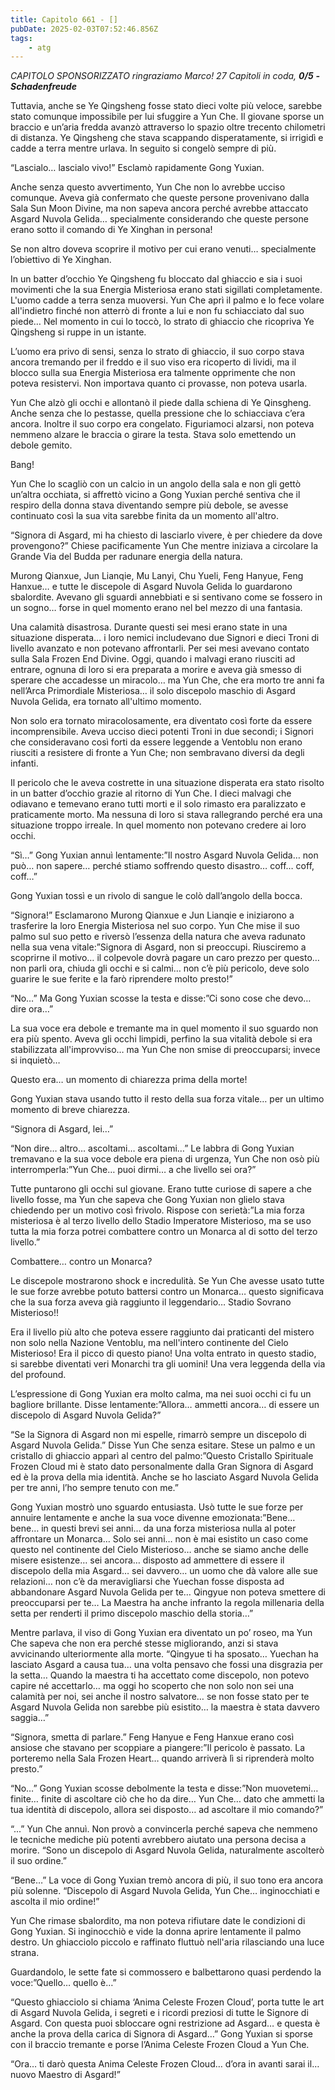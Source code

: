 ```yaml
---
title: Capitolo 661 - []
pubDate: 2025-02-03T07:52:46.856Z
tags:
    - atg
---
```






<em>CAPITOLO SPONSORIZZATO ringraziamo Marco!</em>
<em>27 Capitoli in coda, <strong>0/5</strong></em>
<em><strong>-Schadenfreude</strong></em>


Tuttavia, anche se Ye Qingsheng fosse stato dieci volte più veloce, sarebbe stato comunque impossibile per lui sfuggire a Yun Che. Il giovane sporse un braccio e un’aria fredda avanzò attraverso lo spazio oltre trecento chilometri di distanza. Ye Qingsheng che stava scappando disperatamente, si irrigidì e cadde a terra mentre urlava. In seguito si congelò sempre di più.


“Lascialo… lascialo vivo!” Esclamò rapidamente Gong Yuxian.


Anche senza questo avvertimento, Yun Che non lo avrebbe ucciso comunque. Aveva già confermato che queste persone provenivano dalla Sala Sun Moon Divine, ma non sapeva ancora perché avrebbe attaccato Asgard Nuvola Gelida… specialmente considerando che queste persone erano sotto il comando di Ye Xinghan in persona!


Se non altro doveva scoprire il motivo per cui erano venuti… specialmente l’obiettivo di Ye Xinghan.


In un batter d’occhio Ye Qingsheng fu bloccato dal ghiaccio e sia i suoi movimenti che la sua Energia Misteriosa erano stati sigillati completamente. L'uomo cadde a terra senza muoversi. Yun Che aprì il palmo e lo fece volare all'indietro finché non atterrò di fronte a lui e non fu schiacciato dal suo piede… Nel momento in cui lo toccò, lo strato di ghiaccio che ricopriva Ye Qingsheng si ruppe in un istante.


L’uomo era privo di sensi, senza lo strato di ghiaccio, il suo corpo stava ancora tremando per il freddo e il suo viso era ricoperto di lividi, ma il blocco sulla sua Energia Misteriosa era talmente opprimente che non poteva resistervi. Non importava quanto ci provasse, non poteva usarla.


Yun Che alzò gli occhi e allontanò il piede dalla schiena di Ye Qinsgheng. Anche senza che lo pestasse, quella pressione che lo schiacciava c’era ancora. Inoltre il suo corpo era congelato. Figuriamoci alzarsi, non poteva nemmeno alzare le braccia o girare la testa. Stava solo emettendo un debole gemito.


Bang!


Yun Che lo scagliò con un calcio in un angolo della sala e non gli gettò un’altra occhiata, si affrettò vicino a Gong Yuxian perché sentiva che il respiro della donna stava diventando sempre più debole, se avesse continuato così la sua vita sarebbe finita da un momento all'altro.


“Signora di Asgard, mi ha chiesto di lasciarlo vivere, è per chiedere da dove provengono?” Chiese pacificamente Yun Che mentre iniziava a circolare la Grande Via del Budda per radunare energia della natura.


Murong Qianxue, Jun Lianqie, Mu Lanyi, Chu Yueli, Feng Hanyue, Feng Hanxue… e tutte le discepole di Asgard Nuvola Gelida lo guardarono sbalordite. Avevano gli sguardi annebbiati e si sentivano come se fossero in un sogno… forse in quel momento erano nel bel mezzo di una fantasia.


Una calamità disastrosa. Durante questi sei mesi erano state in una situazione disperata… i loro nemici includevano due Signori e dieci Troni di livello avanzato e non potevano affrontarli. Per sei mesi avevano contato sulla Sala Frozen End Divine. Oggi, quando i malvagi erano riusciti ad entrare, ognuna di loro si era preparata a morire e aveva già smesso di sperare che accadesse un miracolo… ma Yun Che, che era morto tre anni fa nell’Arca Primordiale Misteriosa… il solo discepolo maschio di Asgard Nuvola Gelida, era tornato all'ultimo momento.


Non solo era tornato miracolosamente, era diventato così forte da essere incomprensibile. Aveva ucciso dieci potenti Troni in due secondi; i Signori che consideravano così forti da essere leggende a Ventoblu non erano riusciti a resistere di fronte a Yun Che; non sembravano diversi da degli infanti.


Il pericolo che le aveva costrette in una situazione disperata era stato risolto in un batter d’occhio grazie al ritorno di Yun Che. I dieci malvagi che odiavano e temevano erano tutti morti e il solo rimasto era paralizzato e praticamente morto. Ma nessuna di loro si stava rallegrando perché era una situazione troppo irreale. In quel momento non potevano credere ai loro occhi.


“Sì…” Gong Yuxian annuì lentamente:”Il nostro Asgard Nuvola Gelida… non può… non sapere… perché stiamo soffrendo questo disastro… coff… coff, coff…”


Gong Yuxian tossì e un rivolo di sangue le colò dall’angolo della bocca.


“Signora!” Esclamarono Murong Qianxue e Jun Lianqie e iniziarono a trasferire la loro Energia Misteriosa nel suo corpo. Yun Che mise il suo palmo sul suo petto e riversò l’essenza della natura che aveva radunato nella sua vena vitale:”Signora di Asgard, non si preoccupi. Riusciremo a scoprirne il motivo… il colpevole dovrà pagare un caro prezzo per questo… non parli ora, chiuda gli occhi e si calmi… non c’è più pericolo, deve solo guarire le sue ferite e la farò riprendere molto presto!”


“No…” Ma Gong Yuxian scosse la testa e disse:”Ci sono cose che devo… dire ora…”


La sua voce era debole e tremante ma in quel momento il suo sguardo non era più spento. Aveva gli occhi limpidi, perfino la sua vitalità debole si era stabilizzata all'improvviso… ma Yun Che non smise di preoccuparsi; invece si inquietò…


Questo era… un momento di chiarezza prima della morte!


Gong Yuxian stava usando tutto il resto della sua forza vitale… per un ultimo momento di breve chiarezza.


“Signora di Asgard, lei…”


“Non dire… altro… ascoltami… ascoltami…” Le labbra di Gong Yuxian tremavano e la sua voce debole era piena di urgenza, Yun Che non osò più interromperla:”Yun Che… puoi dirmi… a che livello sei ora?”


Tutte puntarono gli occhi sul giovane. Erano tutte curiose di sapere a che livello fosse, ma Yun che sapeva che Gong Yuxian non glielo stava chiedendo per un motivo così frivolo. Rispose con serietà:”La mia forza misteriosa è al terzo livello dello Stadio Imperatore Misterioso, ma se uso tutta la mia forza potrei combattere contro un Monarca al di sotto del terzo livello.”


Combattere… contro un Monarca?


Le discepole mostrarono shock e incredulità. Se Yun Che avesse usato tutte le sue forze avrebbe potuto battersi contro un Monarca… questo significava che la sua forza aveva già raggiunto il leggendario… Stadio Sovrano Misterioso!!


Era il livello più alto che poteva essere raggiunto dai praticanti del mistero non solo nella Nazione Ventoblu, ma nell'intero continente del Cielo Misterioso! Era il picco di questo piano! Una volta entrato in questo stadio, si sarebbe diventati veri Monarchi tra gli uomini! Una vera leggenda della via del profound.


L’espressione di Gong Yuxian era molto calma, ma nei suoi occhi ci fu un bagliore brillante. Disse lentamente:”Allora… ammetti ancora… di essere un discepolo di Asgard Nuvola Gelida?”


“Se la Signora di Asgard non mi espelle, rimarrò sempre un discepolo di Asgard Nuvola Gelida.” Disse Yun Che senza esitare. Stese un palmo e un cristallo di ghiaccio apparì al centro del palmo:”Questo Cristallo Spirituale Frozen Cloud mi è stato dato personalmente dalla Gran Signora di Asgard ed è la prova della mia identità. Anche se ho lasciato Asgard Nuvola Gelida per tre anni, l’ho sempre tenuto con me.”


Gong Yuxian mostrò uno sguardo entusiasta. Usò tutte le sue forze per annuire lentamente e anche la sua voce divenne emozionata:”Bene… bene… in questi brevi sei anni… da una forza misteriosa nulla al poter affrontare un Monarca… Solo sei anni… non è mai esistito un caso come questo nel continente del Cielo Misterioso… anche se siamo anche delle misere esistenze… sei ancora… disposto ad ammettere di essere il discepolo della mia Asgard… sei davvero… un uomo che dà valore alle sue relazioni… non c’è da meravigliarsi che Yuechan fosse disposta ad abbandonare Asgard Nuvola Gelida per te… Qingyue non poteva smettere di preoccuparsi per te… La Maestra ha anche infranto la regola millenaria della setta per renderti il primo discepolo maschio della storia…”


Mentre parlava, il viso di Gong Yuxian era diventato un po’ roseo, ma Yun Che sapeva che non era perché stesse migliorando, anzi si stava avvicinando ulteriormente alla morte. “Qingyue ti ha sposato… Yuechan ha lasciato Asgard a causa tua… una volta pensavo che fossi una disgrazia per la setta… Quando la maestra ti ha accettato come discepolo, non potevo capire né accettarlo… ma oggi ho scoperto che non solo non sei una calamità per noi, sei anche il nostro salvatore… se non fosse stato per te Asgard Nuvola Gelida non sarebbe più esistito… la maestra è stata davvero saggia…”


“Signora, smetta di parlare.” Feng Hanyue e Feng Hanxue erano così ansiose che stavano per scoppiare a piangere:”Il pericolo è passato. La porteremo nella Sala Frozen Heart… quando arriverà lì si riprenderà molto presto.”


“No…” Gong Yuxian scosse debolmente la testa e disse:”Non muovetemi… finite… finite di ascoltare ciò che ho da dire… Yun Che… dato che ammetti la tua identità di discepolo, allora sei disposto… ad ascoltare il mio comando?”


“...” Yun Che annuì. Non provò a convincerla perché sapeva che nemmeno le tecniche mediche più potenti avrebbero aiutato una persona decisa a morire. “Sono un discepolo di Asgard Nuvola Gelida, naturalmente ascolterò il suo ordine.”


“Bene…” La voce di Gong Yuxian tremò ancora di più, il suo tono era ancora più solenne. “Discepolo di Asgard Nuvola Gelida, Yun Che… inginocchiati e ascolta il mio ordine!”


Yun Che rimase sbalordito, ma non poteva rifiutare date le condizioni di Gong Yuxian. Si inginocchiò e vide la donna aprire lentamente il palmo destro. Un ghiacciolo piccolo e raffinato fluttuò nell'aria rilasciando una luce strana.


Guardandolo, le sette fate si commossero e balbettarono quasi perdendo la voce:”Quello… quello è…”


“Questo ghiacciolo si chiama ‘Anima Celeste Frozen Cloud’, porta tutte le art di Asgard Nuvola Gelida, i segreti e i ricordi preziosi di tutte le Signore di Asgard. Con questa puoi sbloccare ogni restrizione ad Asgard… e questa è anche la prova della carica di Signora di Asgard…” Gong Yuxian si sporse con il braccio tremante e porse l’Anima Celeste Frozen Cloud a Yun Che.


“Ora… ti darò questa Anima Celeste Frozen Cloud… d’ora in avanti sarai il… nuovo Maestro di Asgard!”

